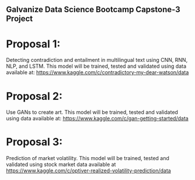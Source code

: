 ## Galvanize Data Science Bootcamp Capstone-3 Project

# Proposal 1:
Detecting contradiction and entailment in multilingual text using  CNN, RNN, NLP, and LSTM. This model will be trained, tested and validated using data available at: https://www.kaggle.com/c/contradictory-my-dear-watson/data

# Proposal 2:
Use GANs to create art. This model will be trained, tested and validated using data available at: https://www.kaggle.com/c/gan-getting-started/data

# Proposal 3:
Prediction of market volatility. This model will be trained, tested and validated using stock market data available at https://www.kaggle.com/c/optiver-realized-volatility-prediction/data
